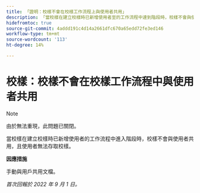 ```yaml
---
title: 「證明：校樣不會在校樣工作流程上與使用者共用」
description: 「當校樣在建立校樣時已新增使用者至的工作流程中達到階段時，校樣不會與使用者共用，且使用者無法存取校樣。」
hidefromtoc: true
source-git-commit: 4addd191c4d14a2661dfc670a65edd72fe3ed146
workflow-type: tm+mt
source-wordcount: '113'
ht-degree: 14%

---
```



# 校樣：校樣不會在校樣工作流程中與使用者共用

<!--This issue is on the WF and WFP TOCs-->

>[!NOTE]
>
>由於無法重現，此問題已關閉。

當校樣在建立校樣時已新增使用者的工作流程中進入階段時，校樣不會與使用者共用，且使用者無法存取校樣。

**因應措施**

手動與用戶共用文檔。

_首次回報於 2022 年 9 月 1 日。_

